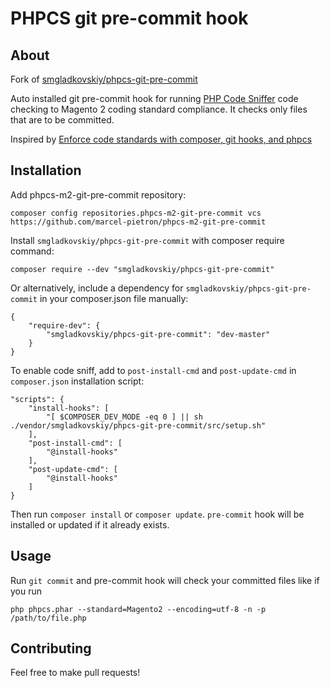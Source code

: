 # PHPCS git pre-commit hook

## About

Fork of [smgladkovskiy/phpcs-git-pre-commit](https://github.com/smgladkovskiy/phpcs-git-pre-commit)

Auto installed git pre-commit hook for running [PHP Code Sniffer](https://github.com/squizlabs/PHP_CodeSniffer) 
code checking to Magento 2 coding standard compliance. It checks only files that are to be committed.

Inspired by [Enforce code standards with composer, git hooks, and phpcs](http://tech.zumba.com/2014/04/14/control-code-quality/)

## Installation

Add phpcs-m2-git-pre-commit repository:

    composer config repositories.phpcs-m2-git-pre-commit vcs https://github.com/marcel-pietron/phpcs-m2-git-pre-commit

Install `smgladkovskiy/phpcs-git-pre-commit` with composer require command:

    composer require --dev "smgladkovskiy/phpcs-git-pre-commit"

Or alternatively, include a dependency for `smgladkovskiy/phpcs-git-pre-commit` in your composer.json file manually:

    {
        "require-dev": {
            "smgladkovskiy/phpcs-git-pre-commit": "dev-master"
        }
    }

To enable code sniff, аdd to `post-install-cmd` and `post-update-cmd` in `composer.json` installation script:

    "scripts": {
        "install-hooks": [
	        "[ $COMPOSER_DEV_MODE -eq 0 ] || sh ./vendor/smgladkovskiy/phpcs-git-pre-commit/src/setup.sh"
	    ],
        "post-install-cmd": [
            "@install-hooks"
        ],
        "post-update-cmd": [
            "@install-hooks"
        ]
    }

Then run `composer install` or `composer update`. `pre-commit` hook will be installed or updated if it already exists.

## Usage

Run `git commit` and pre-commit hook will check your committed files like if you run

    php phpcs.phar --standard=Magento2 --encoding=utf-8 -n -p /path/to/file.php

## Contributing

Feel free to make pull requests!
